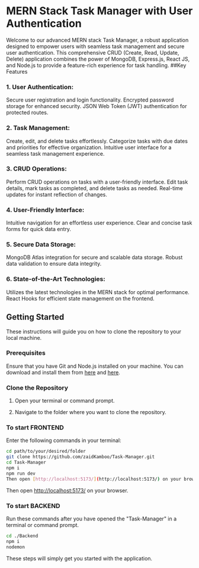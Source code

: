 # MERN Stack Task Manager with User Authentication
Welcome to our advanced MERN stack Task Manager, a robust application designed to empower users with seamless task management and secure user authentication. This comprehensive CRUD (Create, Read, Update, Delete) application combines the power of MongoDB, Express.js, React JS, and Node.js to provide a feature-rich experience for task handling.
##Key Features
### 1. User Authentication:
Secure user registration and login functionality.
Encrypted password storage for enhanced security.
JSON Web Token (JWT) authentication for protected routes.
### 2. Task Management:
Create, edit, and delete tasks effortlessly.
Categorize tasks with due dates and priorities for effective organization.
Intuitive user interface for a seamless task management experience.
### 3. CRUD Operations:
Perform CRUD operations on tasks with a user-friendly interface.
Edit task details, mark tasks as completed, and delete tasks as needed.
Real-time updates for instant reflection of changes.
### 4. User-Friendly Interface:
Intuitive navigation for an effortless user experience.
Clear and concise task forms for quick data entry.
### 5. Secure Data Storage:
MongoDB Atlas integration for secure and scalable data storage.
Robust data validation to ensure data integrity.
### 6. State-of-the-Art Technologies:
Utilizes the latest technologies in the MERN stack for optimal performance.
React Hooks for efficient state management on the frontend.

## Getting Started

These instructions will guide you on how to clone the repository to your local machine.

### Prerequisites

Ensure that you have Git and Node.js installed on your machine. You can download and install them from [here](https://git-scm.com/) and [here](https://nodejs.org/en).

### Clone the Repository

1. Open your terminal or command prompt.

2. Navigate to the folder where you want to clone the repository.

### To start FRONTEND
Enter the following commands in your terminal:

```bash
cd path/to/your/desired/folder
git clone https://github.com/zaidKamboo/Task-Manager.git
cd Task-Manager
npm i
npm run dev
Then open [http://localhost:5173/](http://localhost:5173/) on your browser.
```
Then open [http://localhost:5173/](http://localhost:5173/) on your browser.

### To start   BACKEND
Run these commands after you have opened the "Task-Manager" in a terminal or command prompt.
```bash
cd ./Backend 
npm i 
nodemon  
```
These steps will simply get you started with the application.



